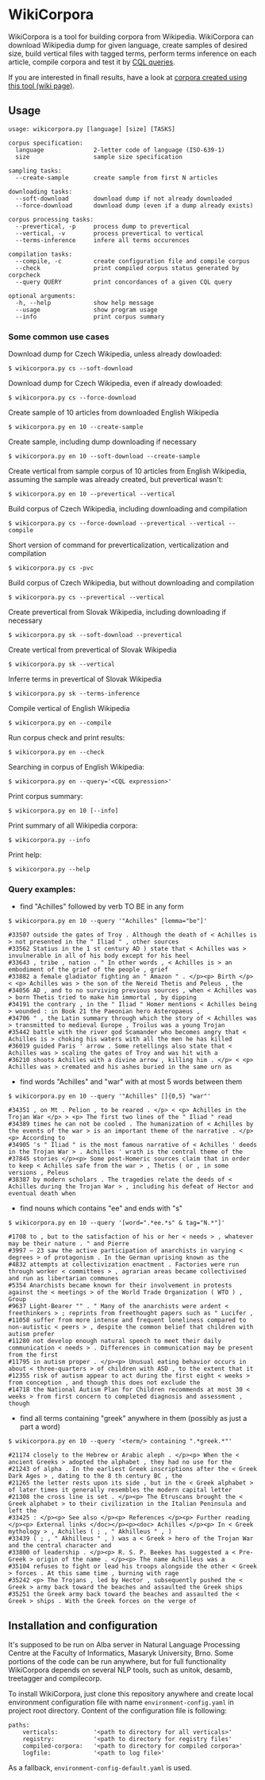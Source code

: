 WikiCorpora
===========

WikiCorpora is a tool for building corpora from Wikipedia.
WikiCorpora can download Wikipedia dump for given language,
create samples of desired size,
build vertical files with tagged terms,
perform terms inference on each article,
compile corpora
and test it by [CQL queries](https://www.sketchengine.co.uk/documentation/wiki/SkE/CorpusQuerying).

If you are interested in finall results, have a look at
[corpora created using this tool (wiki page)](https://github.com/effa/wikicorpora/wiki/corpora).


Usage
-----

```
usage: wikicorpora.py [language] [size] [TASKS]

corpus specification:
  language              2-letter code of language (ISO-639-1)
  size                  sample size specification

sampling tasks:
  --create-sample       create sample from first N articles

downloading tasks:
  --soft-download       download dump if not already downloaded
  --force-download      download dump (even if a dump already exists)

corpus processing tasks:
  --prevertical, -p     process dump to prevertical
  --vertical, -v        process prevertical to vertical
  --terms-inference     infere all terms occurences

compilation tasks:
  --compile, -c         create configuration file and compile corpus
  --check               print compiled corpus status generated by corpcheck
  --query QUERY         print concordances of a given CQL query

optional arguments:
  -h, --help            show help message
  --usage               show program usage
  --info                print corpus summary
```

### Some common use cases

Download dump for Czech Wikipedia, unless already dowloaded:

    $ wikicorpora.py cs --soft-download

Download dump for Czech Wikipedia, even if already dowloaded:

    $ wikicorpora.py cs --force-download

Create sample of 10 articles from downloaded English Wikipedia

    $ wikicorpora.py en 10 --create-sample

Create sample, including dump downloading if necessary

    $ wikicorpora.py en 10 --soft-download --create-sample

Create vertical from sample corpus of 10 articles from English Wikipedia,
assuming the sample was already created, but prevertical wasn't:

    $ wikicorpora.py en 10 --prevertical --vertical

Build corpus of Czech Wikipedia, including downloading and compilation

    $ wikicorpora.py cs --force-download --prevertical --vertical --compile

Short version of command for preverticalization, verticalization and
compilation

    $ wikicorpora.py cs -pvc

Build corpus of Czech Wikipedia, but without downloading and compilation

    $ wikicorpora.py cs --prevertical --vertical

Create prevertical from Slovak Wikipedia, including downloading if necessary

    $ wikicorpora.py sk --soft-download --prevertical

Create vertical from prevertical of Slovak Wikipedia

    $ wikicorpora.py sk --vertical

Inferre terms in prevertical of Slovak Wikipedia

    $ wikicorpora.py sk --terms-inference

Compile vertical of English Wikipedia

    $ wikicorpora.py en --compile

Run corpus check and print results:

    $ wikicorpora.py en --check

Searching in corpus of English Wikipedia:

    $ wikicorpora.py en --query='<CQL expression>'

Print corpus summary:

    $ wikicorpora.py en 10 [--info]

Print summary of all Wikipedia corpora:

    $ wikicorpora.py --info

Print help:

    $ wikicorpora.py --help


### Query examples:

* find "Achilles" followed by verb TO BE in any form

```
$ wikicorpora.py en 10 --query '"Achilles" [lemma="be"]'

#33507 outside the gates of Troy . Although the death of < Achilles is > not presented in the " Iliad " , other sources
#33562 Statius in the 1 st century AD ) state that < Achilles was > invulnerable in all of his body except for his heel
#33643 , tribe , nation . " In other words , < Achilles is > an embodiment of the grief of the people , grief
#33882 a female gladiator fighting an " Amazon " . </p><p> Birth </p> < <p> Achilles was > the son of the Nereid Thetis and Peleus , the
#34056 AD , and to no surviving previous sources , when < Achilles was > born Thetis tried to make him immortal , by dipping
#34191 the contrary , in the " Iliad " Homer mentions < Achilles being > wounded : in Book 21 the Paeonian hero Asteropaeus ,
#34706 " , the Latin summary through which the story of < Achilles was > transmitted to medieval Europe , Troilus was a young Trojan
#35442 battle with the river god Scamander who becomes angry that < Achilles is > choking his waters with all the men he has killed
#36019 guided Paris ' arrow . Some retellings also state that < Achilles was > scaling the gates of Troy and was hit with a
#36210 shoots Achilles with a divine arrow , killing him . </p> < <p> Achilles was > cremated and his ashes buried in the same urn as
```

* find words "Achilles" and "war" with at most 5 words between them

```
$ wikicorpora.py en 10 --query '"Achilles" []{0,5} "war"'

#34351 , on Mt . Pelion , to be reared . </p> < <p> Achilles in the Trojan War </p> > <p> The first two lines of the " Iliad " read
#34389 times he can not be cooled . The humanization of < Achilles by the events of the war > is an important theme of the narrative . </p><p> According to
#34905 's " Iliad " is the most famous narrative of < Achilles ' deeds in the Trojan War > . Achilles ' wrath is the central theme of the
#37845 stories </p><p> Some post-Homeric sources claim that in order to keep < Achilles safe from the war > , Thetis ( or , in some versions , Peleus
#38387 by modern scholars . The tragedies relate the deeds of < Achilles during the Trojan War > , including his defeat of Hector and eventual death when
```

* find nouns which contains "ee" and ends with "s"

```
$ wikicorpora.py en 10 --query '[word=".*ee.*s" & tag="N.*"]'

#1708 to , but to the satisfaction of his or her < needs > , whatever may be their nature . " and Pierre
#3997 – 23 saw the active participation of anarchists in varying < degrees > of protagonism . In the German uprising known as the
#4832 attempts at collectivization enactment . Factories were run through worker < committees > , agrarian areas became collectivised and run as libertarian communes
#5354 Anarchists became known for their involvement in protests against the < meetings > of the World Trade Organization ( WTO ) , Group
#9637 Light-Bearer "" . " Many of the anarchists were ardent < freethinkers > ; reprints from freethought papers such as " Lucifer ,
#11058 suffer from more intense and frequent loneliness compared to non-autistic < peers > , despite the common belief that children with autism prefer
#11280 not develop enough natural speech to meet their daily communication < needs > . Differences in communication may be present from the first
#11795 in autism proper . </p><p> Unusual eating behavior occurs in about < three-quarters > of children with ASD , to the extent that it
#12355 risk of autism appear to act during the first eight < weeks > from conception , and though this does not exclude the
#14718 the National Autism Plan for Children recommends at most 30 < weeks > from first concern to completed diagnosis and assessment , though
```

* find all terms containing "greek" anywhere in them (possibly as just a part a
  word)

```
$ wikicorpora.py en 10 --query '<term/> containing ".*greek.*"'

#21174 closely to the Hebrew or Arabic aleph . </p><p> When the < ancient Greeks > adopted the alphabet , they had no use for the
#21243 of alpha . In the earliest Greek inscriptions after the < Greek Dark Ages > , dating to the 8 th century BC , the
#21265 the letter rests upon its side , but in the < Greek alphabet > of later times it generally resembles the modern capital letter
#21308 the cross line is set . </p><p> The Etruscans brought the < Greek alphabet > to their civilization in the Italian Peninsula and left the
#33425 : </p><p> See also </p><p> References </p><p> Further reading </p><p> External links </doc></p><p><doc> Achilles </p><p> In < Greek mythology > , Achilles ( ; , " Akhilleus " , )
#33439 ( ; , " Akhilleus " , ) was a < Greek > hero of the Trojan War and the central character and
#33800 of leadership . </p><p> R. S. P. Beekes has suggested a < Pre-Greek > origin of the name . </p><p> The name Achilleus was a
#35104 refuses to fight or lead his troops alongside the other < Greek > forces . At this same time , burning with rage
#35242 <p> The Trojans , led by Hector , subsequently pushed the < Greek > army back toward the beaches and assaulted the Greek ships
#35251 the Greek army back toward the beaches and assaulted the < Greek > ships . With the Greek forces on the verge of
```


Installation and configuration
------------------------------

It's supposed to be run on Alba server in Natural Language Processing Centre
at the Faculty of Informatics, Masaryk University, Brno. Some portions of
the code can be run anywhere, but for full functionality WikiCorpora depends
on several NLP tools, such as unitok, desamb, treetagger and compilecorp.

To install WikiCorpora, just clone this repository anywhere and
create local environment configuration file with name `environment-config.yaml`
in project root directory. Content of the configuration file is following:

```
paths:
    verticals:          '<path to directory for all verticals>'
    registry:           '<path to directory for registry files'
    compiled-corpora:   '<path to directory for compiled corpora>'
    logfile:            '<path to log file>'
```

As a fallback, `environment-config-default.yaml` is used.
